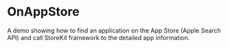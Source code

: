 OnAppStore
==========

A demo showing how to find an application on the App Store (Apple Search API) and call StoreKit framework to the detailed app information.
